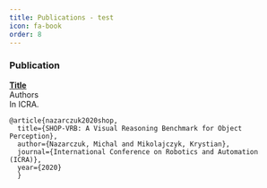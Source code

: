 ```yaml
---
title: Publications - test
icon: fa-book
order: 8
---
```


### Publication
**[Title](https://google.com)**
<br>
Authors
<br>
In ICRA.
<br>

```
@article{nazarczuk2020shop,
  title={SHOP-VRB: A Visual Reasoning Benchmark for Object Perception},
  author={Nazarczuk, Michal and Mikolajczyk, Krystian},
  journal={International Conference on Robotics and Automation (ICRA)},
  year={2020}
  }
```
